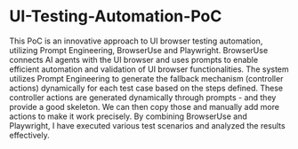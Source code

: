 # UI-Testing-Automation-PoC

This PoC is an innovative approach to UI browser testing automation, utilizing Prompt Engineering, BrowserUse and Playwright.
BrowserUse connects AI agents with the UI browser and uses prompts to enable efficient automation and validation of UI browser functionalities. 
The system utilizes Prompt Engineering to generate the fallback mechanism (controller actions) dynamically for each test case based on the steps defined.
These controller actions are generated dynamically through prompts - and they provide a good skeleton. We can then copy those and manually add more actions to make it work precisely.
By combining BrowserUse and Playwright, I have executed various test scenarios and analyzed the results effectively.
